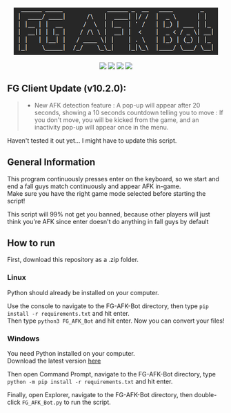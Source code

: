 <p align="center">
  <img src="./logo.png">
</p>

<p align="center">
  <img src="https://img.shields.io/badge/Made%20with-Python-1f425f.svg?style=plastic&logo=python&color=3c7cae&labelColor=ffd841&logoColor=3c7cae">
  <img src="https://img.shields.io/badge/license-GPL-brightgreen.svg?style=plastic&logo=GNU&label=License">
  <img src="https://img.shields.io/badge/version-1.0.-blue.svg?style=plastic&logo=GitHub&color=ff5500&label=Version">
  <img src="https://img.shields.io/badge/pynput-blue.svg?style=plastic&logo=PyPy&color=000000&label=Using">
</p>

## FG Client Update (v10.2.0):
> - New AFK detection feature : A pop-up will appear after 20 seconds, showing a 10 seconds countdown telling you to move : If you don't move, you will be kicked from the game, and an inactivity pop-up will appear once in the menu.

Haven't tested it out yet... I might have to update this script.

## General Information
This program continuously presses enter on the keyboard, so we start and end a fall guys match continuously and appear AFK in-game. \
Make sure you have the right game mode selected before starting the script!

This script will 99% not get you banned, because other players will just think you're AFK since enter doesn't do anything in fall guys by default

## How to run

First, download this repository as a .zip folder.

### Linux 
Python should already be installed on your computer. 

Use the console to navigate to the FG-AFK-Bot directory, then type `pip install -r requirements.txt` and hit enter. \
Then type `python3 FG_AFK_Bot` and hit enter. Now you can convert your files!

### Windows
You need Python installed on your computer. \
Download the latest version [here](https://www.python.org/downloads/) 

Then open Command Prompt, navigate to the FG-AFK-Bot directory, type `python -m pip install -r requirements.txt` and hit enter. 

Finally, open Explorer, navigate to the FG-AFK-Bot directory, then double-click `FG_AFK_Bot.py` to run the script.
